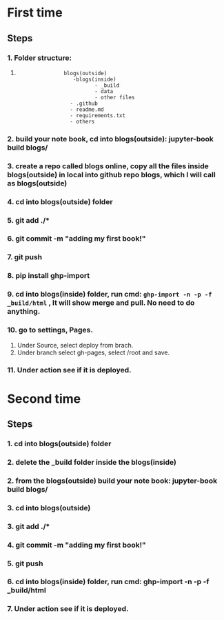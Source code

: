 # First time
## Steps
### 1. Folder structure: 
1.                    blogs(outside)
                         -blogs(inside)
                                - _build
                                - data
                                - other files
                        - .github
                        - readme.md
                        - requirements.txt
                        - others

### 2. build your note book, cd into blogs(outside): jupyter-book build blogs/
### 3. create a repo called blogs online, copy all the files inside blogs(outside) in local into github repo blogs, which I will call as blogs(outside)
### 4. cd into blogs(outside) folder
### 5. git add ./*
### 6. git commit -m "adding my first book!"
### 7. git push
### 8. pip install ghp-import
### 9. cd into  blogs(inside) folder, run cmd:  ```ghp-import -n -p -f _build/html``` , It will show merge and pull. No need to do anything.
### 10. go to settings, Pages.
1) Under Source, select deploy from brach. 
2) Under branch select gh-pages, select /root and save.
### 11. Under action see if it is deployed.

# Second time
## Steps
### 1. cd into blogs(outside) folder
### 2. delete the _build folder inside the blogs(inside)
### 2. from the blogs(outside) build your note book: jupyter-book build blogs/
### 3. cd into  blogs(outside)
### 3. git add ./*
### 4. git commit -m "adding my first book!"
### 5. git push
### 6. cd into  blogs(inside) folder, run cmd: ghp-import -n -p -f _build/html
### 7. Under action see if it is deployed.